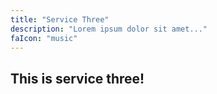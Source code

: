 ```yaml
---
title: "Service Three"
description: "Lorem ipsum dolor sit amet..."
faIcon: "music"
---
```


## This is service three!